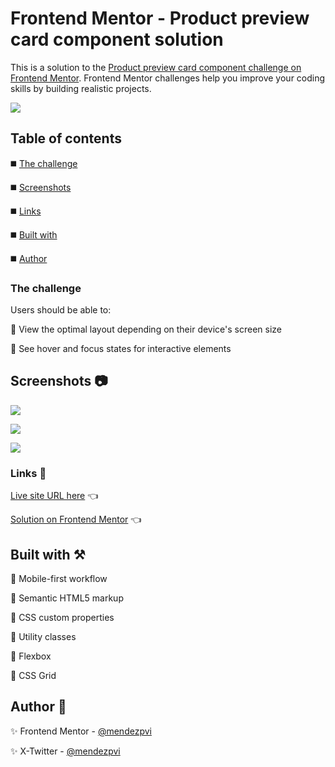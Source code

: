 # Frontend Mentor - Product preview card component solution

This is a solution to the [Product preview card component challenge on Frontend Mentor](https://www.frontendmentor.io/challenges/product-preview-card-component-GO7UmttRfa). Frontend Mentor challenges help you improve your coding skills by building realistic projects. 

![](./assets/screenshots/sample.gif)

## Table of contents

◼️ [The challenge](#the-challenge)

◼️ [Screenshots](#screenshots-camera)

◼️ [Links](#links-link)

◼️ [Built with](#built-with-hammer_and_pick)

◼️ [Author](#author-beginner)


### The challenge

Users should be able to:

🎯 View the optimal layout depending on their device's screen size

🎯 See hover and focus states for interactive elements


## Screenshots :camera:

![](./assets/screenshots/mobile.avif)

![](./assets/screenshots/desktop.avif)

![](./assets/screenshots/desktop-states.avif)


### Links :link:

[Live site URL here](https://mendezpvi.github.io/fem-product-preview-card/) 👈

[Solution on Frontend Mentor](https://www.frontendmentor.io/solutions/product-preview-card-component-using-flexbox-92CltPyzq-) 👈


## Built with :hammer_and_pick:

📌 Mobile-first workflow

📌 Semantic HTML5 markup

📌 CSS custom properties

📌 Utility classes

📌 Flexbox

📌 CSS Grid


## Author :beginner:

✨ Frontend Mentor - [@mendezpvi](https://www.frontendmentor.io/profile/mendezpvi)

✨ X-Twitter - [@mendezpvi](https://x.com/mendezpvi)